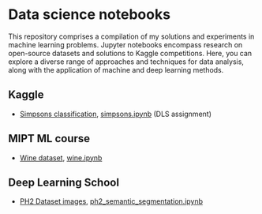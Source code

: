 # Data science notebooks
This repository comprises a compilation of my solutions and experiments in machine learning problems. Jupyter notebooks encompass research on open-source datasets and solutions to Kaggle competitions. Here, you can explore a diverse range of approaches and techniques for data analysis, along with the application of machine and deep learning methods.

## Kaggle
- [Simpsons classification](https://www.kaggle.com/competitions/journey-springfield), [simpsons.ipynb](simpsons.ipynb) (DLS assignment)

## MIPT ML course
- [Wine dataset](https://scikit-learn.org/stable/modules/generated/sklearn.datasets.load_wine.html), [wine.ipynb](wine.ipynb)

## Deep Learning School
- [PH2 Dataset images](https://www.fc.up.pt/addi/ph2%20database.html), [ph2_semantic_segmentation.ipynb](ph2_semantic_segmentation.ipynb)

